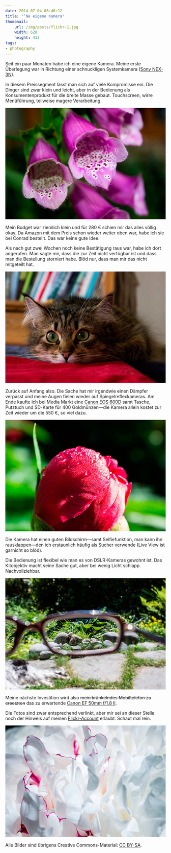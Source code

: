 ```yaml
---
date: 2014-07-04 06:46:12
title: "’Ne eigene Kamera"
thumbnail:
    url: /img/posts/flickr-1.jpg
    width: 620
    height: 413
tags:
- photography
---
```

Seit ein paar Monaten habe ich eine eigene Kamera. Meine erste Überlegung war in Richtung einer schnuckligen Systemkamera ([Sony NEX-3N](http://www.amazon.de/Sony-NEX-3NLB-Systemkamera-Megapixel-LCD-Display/dp/B00BHXVU6M)).

In diesem Preissegment lässt man sich auf viele Kompromisse ein. Die Dinger sind zwar klein und leicht, aber in der Bedienung als Konsumentenprodukt für die breite Masse gebaut. Touchscreen, wirre Menüführung, teilweise magere Verarbeitung.

<a href="https://www.flickr.com/photos/kleinfreund/14366190156/"><img src="/img/posts/flickr-1.jpg" alt="Fingerhut" width="620" height="349"></a>

Mein Budget war ziemlich klein und für 280 € schien mir das alles völlig okay. Da Amazon mit dem Preis schon wieder weiter oben war, habe ich sie bei Conrad bestellt. Das war keine gute Idee.

Als nach gut zwei Wochen noch keine Bestätigung raus war, habe ich dort angerufen. Man sagte mir, dass die zur Zeit nicht verfügbar ist und dass man die Bestellung storniert habe. Blöd nur, dass man mir das nicht mitgeteilt hat.

<a href="https://www.flickr.com/photos/kleinfreund/14032864382/"><img src="/img/posts/flickr-2.jpg" alt="Eva: Sibirische Waldkatze" width="620" height="349"></a>

Zurück auf Anfang also. Die Sache hat mir irgendwie einen Dämpfer verpasst und meine Augen fielen wieder auf Spiegelreflexkameras. Am Ende kaufte ich bei Media Markt eine [Canon EOS 600D](http://www.amazon.de/Canon-SLR-Digitalkamera-Megapixel-schwenkbares-Display/dp/B004MKNBJG) samt Tasche, Putztuch und SD-Karte für 400 Goldmünzen—die Kamera allein kostet zur Zeit wieder um die 550 €, so viel dazu.

<a href="https://www.flickr.com/photos/kleinfreund/14274453544/"><img src="/img/posts/flickr-3.jpg" alt="Pfingstrose (rot)" width="620" height="349"></a>

Die Kamera hat einen guten Bildschirm—samt Selfiefunktion, man kann ihn rausklappen—den ich erstaunlich häufig als Sucher verwende (Live View ist garnicht so blöd).

Die Bedienung ist flexibel wie man es von DSLR-Kameras gewohnt ist. Das Kitobjektiv macht seine Sache gut, aber bei wenig Licht schlapp. Nachvollziehbar.

<a href="https://www.flickr.com/photos/kleinfreund/14522077401/"><img src="/img/posts/flickr-4.jpg" alt="Garten durch die Brille gesehen" width="620" height="349"></a>

Meine nächste Investition wird also <s>mein kränkelndes Mobiltelefon zu ersetzten</s> das zu erwartende [Canon EF 50mm f/1.8 II](http://www.amazon.de/Canon-EF-50mm-Objektiv-Filtergewinde/dp/B00005K47X).

Die Fotos sind zwar entsprechend verlinkt, aber mir sei an dieser Stelle noch der Hinweis auf meinen [Flickr-Account](https://www.flickr.com/photos/kleinfreund) erlaubt. Schaut mal rein.

<a href="https://www.flickr.com/photos/kleinfreund/14349218616/"><img src="/img/posts/flickr-5.jpg" alt="Pfingstrose (weiß)" width="620" height="349"></a>

Alle Bilder sind übrigens Creative Commons-Material: [CC BY-SA](http://creativecommons.org/licenses/by-sa/3.0/de/).
